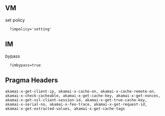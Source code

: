## VM

set policy

```
  ?impolicy='setting'
```

## IM

bypass

```
  ?imbypass=true
```

## Pragma Headers

```
akamai-x-get-client-ip, akamai-x-cache-on, akamai-x-cache-remote-on, akamai-x-check-cacheable, akamai-x-get-cache-key, akamai-x-get-nonces, akamai-x-get-ssl-client-session-id, akamai-x-get-true-cache-key, akamai-x-serial-no, akamai-x-feo-trace, akamai-x-get-request-id, akamai-x-get-extracted-values, akamai-x-get-cache-tags
```
